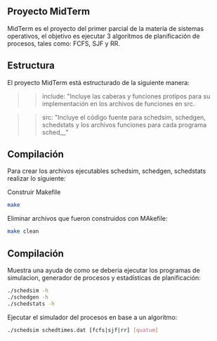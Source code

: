 ## Proyecto MidTerm

MidTerm es el proyecto del primer parcial de la materia de sistemas operativos, el objetivo es ejecutar 3
algoritmos de planificación de procesos, tales como: FCFS, SJF y RR.

## Estructura

El proyecto MidTerm está estructurado de la siguiente manera:

>> include: "Incluye las caberas y funciones protipos para su implementación en los archivos de funciones en src.

>> src: "Incluye el código fuente para schedsim, schedgen, schedstats y los archivos funciones para cada programa sched__"

## Compilación

Para crear los archivos ejecutables schedsim, schedgen, schedstats realizar lo siguiente:

Construir Makefile
```bash
make
```

Eliminar archivos que fueron construidos con MAkefile:
```bash
make clean
```
## Compilación
Muestra una ayuda de como se deberia ejecutar los programas de simulacion, generador de procesos y estadísticas de planificación:
```bash
./schedsim -h
./schedgen -h
./schedstats -h
```

Ejecutar el simulador del procesos en base a un algoritmo:
```bash
./schedsim schedtimes.dat [fcfs|sjf|rr] [quatum]
```